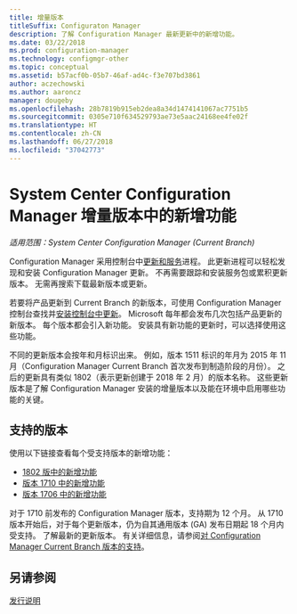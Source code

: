 ```yaml
---
title: 增量版本
titleSuffix: Configuraton Manager
description: 了解 Configuration Manager 最新更新中的新增功能。
ms.date: 03/22/2018
ms.prod: configuration-manager
ms.technology: configmgr-other
ms.topic: conceptual
ms.assetid: b57acf0b-05b7-46af-ad4c-f3e707bd3861
author: aczechowski
ms.author: aaroncz
manager: dougeby
ms.openlocfilehash: 28b7819b915eb2dea8a34d1474141067ac7751b5
ms.sourcegitcommit: 0305e710f634529793ae73e5aac24168ee4fe02f
ms.translationtype: HT
ms.contentlocale: zh-CN
ms.lasthandoff: 06/27/2018
ms.locfileid: "37042773"
---
```

# <a name="whats-new-in-system-center-configuration-manager-incremental-versions"></a>System Center Configuration Manager 增量版本中的新增功能

*适用范围：System Center Configuration Manager (Current Branch)*

 Configuration Manager 采用控制台中[更新和服务](/sccm/core/servers/manage/updates)进程。 此更新进程可以轻松发现和安装 Configuration Manager 更新。 不再需要跟踪和安装服务包或累积更新版本。 无需再搜索下载最新版本或更新。

 若要将产品更新到 Current Branch 的新版本，可使用 Configuration Manager 控制台查找并[安装控制台中更新](../../../core/servers/manage/install-in-console-updates.md)。 Microsoft 每年都会发布几次包括产品更新的新版本。 每个版本都会引入新功能。 安装具有新功能的更新时，可以选择使用这些功能。 

 不同的更新版本会按年和月标识出来。 例如，版本 1511 标识的年月为 2015 年 11 月（Configuration Manager Current Branch 首次发布到制造阶段的月份）。 之后的更新具有类似 1802（表示更新创建于 2018 年 2 月）的版本名称。 这些更新版本是了解 Configuration Manager 安装的增量版本以及能在环境中启用哪些功能的关键。

## <a name="supported-versions"></a>支持的版本
 使用以下链接查看每个受支持版本的新增功能：
  - [1802 版中的新增功能](../../../core/plan-design/changes/whats-new-in-version-1802.md)
  - [版本 1710 中的新增功能](../../../core/plan-design/changes/whats-new-in-version-1710.md)
  - [版本 1706 中的新增功能](../../../core/plan-design/changes/whats-new-in-version-1706.md)  


对于 1710 前发布的 Configuration Manager 版本，支持期为 12 个月。 从 1710 版本开始后，对于每个更新版本，仍为自其通用版本 (GA) 发布日期起 18 个月内受支持。  了解最新的更新版本。 有关详细信息，请参阅[对 Configuration Manager Current Branch 版本的支持](../../../core/servers/manage/current-branch-versions-supported.md)。  


## <a name="see-also"></a>另请参阅
[发行说明](/sccm/core/servers/deploy/install/release-notes)
